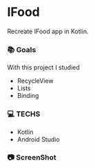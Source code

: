 # IFood
Recreate IFood app in Kotlin.


### 📚 Goals
With this project I studied
* RecycleView
* Lists
* Binding


### 💻 TECHS
* Kotlin
* Android Studio

### 📷 ScreenShot


